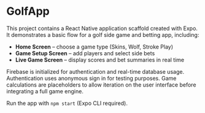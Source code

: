 # GolfApp

This project contains a React Native application scaffold created with Expo. It demonstrates a basic flow for a golf side game and betting app, including:

- **Home Screen** – choose a game type (Skins, Wolf, Stroke Play)
- **Game Setup Screen** – add players and select side bets
- **Live Game Screen** – display scores and bet summaries in real time

Firebase is initialized for authentication and real-time database usage. Authentication uses anonymous sign in for testing purposes. Game calculations are placeholders to allow iteration on the user interface before integrating a full game engine.

Run the app with `npm start` (Expo CLI required).
